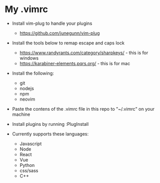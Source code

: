 # My .vimrc


* Install vim-plug to handle your plugins
    * https://github.com/junegunn/vim-plug
* Install the tools below to remap escape and caps lock
    * https://www.randyrants.com/category/sharpkeys/ - this is for windows
    * https://karabiner-elements.pqrs.org/ - this is for mac

* Install the following:
    * git
    * nodejs
    * npm
    * neovim

* Paste the contens of the .vimrc file in this repo to "~/.vimrc" on your machine
* Install plugins by running :PlugInstall

* Currently supports these languages:
    * Javascript
    * Node
    * React
    * Vue
    * Python
    * css/sass
    * C++
